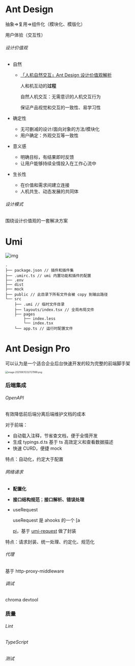 # Ant Design

抽象=>复用=>组件化（模块化、模版化）

用户体验（交互性）

###### 设计价值观

- 自然

  - [「人机自然交互」Ant Design 设计价值观解析](https://zhuanlan.zhihu.com/p/44809866)

    人和机互动的**过程**

    自然人机交互：无需意识的人机交互行为

    保证产品视觉和交互的一致性、易学习性

- 确定性

  - 无可删减的设计/面向对象的方法/模块化
  - 用户确定：外观交互等一致性

- 意义感

  - 明确目标，有结果即时反馈
  - 让用户能够持续全情投入在工作心流中

- 生长性

  - 在价值和需求间建立连接
  - 人机共生、动态发展的共同体

###### 设计模式

围绕设计价值观的一套解决方案

# Umi

![img](https://img.alicdn.com/tfs/TB1hE8ywrr1gK0jSZFDXXb9yVXa-1227-620.png)

```
.
├── package.json // 插件和插件集
├── .umirc.ts // umi 内置功能和插件的配置
├── .env
├── dist
├── mock
├── public // 此目录下所有文件会被 copy 到输出路径
└── src
    ├── .umi // 临时文件目录
    ├── layouts/index.tsx // 全局布局文件
    ├── pages
        ├── index.less
        └── index.tsx
    └── app.ts // 运行时配置文件
```

# Ant Design Pro

可以认为是一个适合企业后台快速开发的较为完整的前端脚手架

<img src="https://p1-juejin.byteimg.com/tos-cn-i-k3u1fbpfcp/59b73354d1bd4b84a9ab5de35d4dd057~tplv-k3u1fbpfcp-watermark.image?" alt="image-20210831232727999.png" style="zoom:50%;" />

### 后端集成

###### OpenAPI

有效降低前后端分离后端维护文档的成本

对于前端：

- 自动载入注释，节省查文档，便于全情开发
- 生成 typings.d.ts 基于 ts 高效定义和查看数据描述
- 快速 CURD，便捷 mock

特点：自动化，约定大于配置

###### 网络请求

- **配置化**

- **接口结构规范**；**接口解析、错误处理**

- useRequest

  useRequest 是 ahooks 的一个 [a

  [pi](https://ahooks.js.org/zh-CN/hooks/async#userequest)，基于 [umi-request](https://github.com/umijs/umi-request/blob/master/README_zh-CN.md) 做了封装

特点：请求封装、统一处理、约定化、规范化

###### 代理

基于 http-proxy-middleware

###### 调试

chroma devtool

### 质量

###### Lint

###### TypeScript

###### 测试
